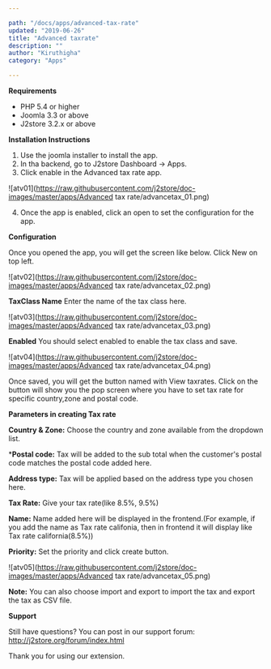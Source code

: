 ```yaml
---

path: "/docs/apps/advanced-tax-rate"
updated: "2019-06-26"
title: "Advanced taxrate"
description: ""
author: "Kiruthigha"
category: "Apps"

---
```


**Requirements**

* PHP 5.4 or higher
* Joomla 3.3 or above
* J2store 3.2.x or above

**Installation Instructions**

1. Use the joomla installer to install the app.
2. In tha backend, go to J2store Dashboard -> Apps.
3. Click enable in the Advanced tax rate app.

![atv01](https://raw.githubusercontent.com/j2store/doc-images/master/apps/Advanced tax rate/advancetax_01.png)

4. Once the app is enabled, click an open to set the configuration for the app.

**Configuration**

Once you opened the app, you will get the screen like below. Click New on top left.


![atv02](https://raw.githubusercontent.com/j2store/doc-images/master/apps/Advanced tax rate/advancetax_02.png)


**TaxClass Name**
Enter the name of the tax class here.

![atv03](https://raw.githubusercontent.com/j2store/doc-images/master/apps/Advanced tax rate/advancetax_03.png)

**Enabled**
You should select enabled to enable the tax class and save.

![atv04](https://raw.githubusercontent.com/j2store/doc-images/master/apps/Advanced tax rate/advancetax_04.png)

Once saved, you will get the button named with View taxrates. Click on the button will show you the pop screen where you have to set tax rate for specific country,zone and postal code.

**Parameters in creating Tax rate**

**Country & Zone:** Choose the country and zone available from the dropdown list.

***Postal code:**  Tax will be added to the sub total when the customer's postal code matches the postal code added here.

**Address type:** Tax will be applied based on the address type you chosen here.

**Tax Rate:** Give your tax rate(like 8.5%, 9.5%)

**Name:** Name added here will be displayed in the frontend.(For example, if you add the name as Tax rate califonia, then in frontend it will display like Tax rate california(8.5%))

**Priority:** Set the priority and click create button.

![atv05](https://raw.githubusercontent.com/j2store/doc-images/master/apps/Advanced tax rate/advancetax_05.png)

**Note:** You can also choose import and export to import the tax and export the tax as CSV file.

**Support**

Still have questions? You can post in our support forum: http://j2store.org/forum/index.html

Thank you for using our extension.